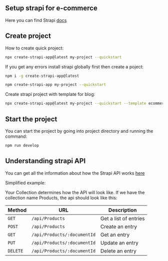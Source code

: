 ## Setup strapi for e-commerce

Here you can find Strapi [docs](https://docs.strapi.io/)

## Create project

How to create quick project:

```bash
npx create-strapi-app@latest my-project --quickstart
```

If you get any errors install strapi globally first then create a poject:

```bash
npm i -g create-strapi-app@latest
```

```bash
npm create-strapi-app my-project --quickstart
```

Create strapi project with template for blog:

```bash
npx create-strapi-app@latest my-project --quickstart --template ecommerce
```

## Start the project

You can start the project by going into project directory and running the command:

```bash
npm run develop
```

## Understanding strapi API

You can get all the information about how the Strapi API works [here](https://docs.strapi.io/dev-docs/api/rest)

Simplified example:

Your Collection determines how the API will look like. If we have the collection name Products, the api should look like this:

| Method   | URL                         | Description           |
| -------- | --------------------------- | --------------------- |
| `GET`    | `/api/Products`             | Get a list of entries |
| `POST`   | `/api/Products`             | Create an entry       |
| `GET`    | `/api/Products/:documentId` | Get an entry          |
| `PUT`    | `/api/Products/:documentId` | Update an entry       |
| `DELETE` | `/api/Products/:documentId` | Delete an entry       |

